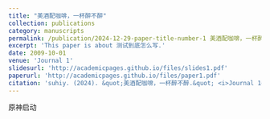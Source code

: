 ```yaml
---
title: "美酒配咖啡，一杯醉不醉"
collection: publications
category: manuscripts
permalink: /publication/2024-12-29-paper-title-number-1 美酒配咖啡，一杯醉不醉
excerpt: 'This paper is about 测试到底怎么写.'
date: 2009-10-01
venue: 'Journal 1'
slidesurl: 'http://academicpages.github.io/files/slides1.pdf'
paperurl: 'http://academicpages.github.io/files/paper1.pdf'
citation: 'suhiy. (2024). &quot;美酒配咖啡，一杯醉不醉.&quot; <i>Journal 1</i>. 1(1).'
---
```


原神启动
